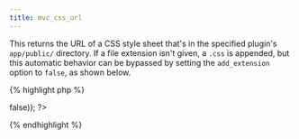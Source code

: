 ```yaml
---
title: mvc_css_url
---
```

This returns the URL of a CSS style sheet that's in the specified plugin's `app/public/` directory.  If a file extension isn't given, a `.css` is appended, but this automatic behavior can be bypassed by setting the `add_extension` option to `false`, as shown below.

{% highlight php %}
<?php
// This will return a URL that looks like the following:
// http://mysite.com/wp-content/plugins/events-calendar-example/app/public/css/my_style.css
echo mvc_css_url('events-calendar-example', 'my_style');

// This will prevent the ".css" from being appended:
// http://mysite.com/wp-content/plugins/events-calendar-example/app/public/css/my_style
echo mvc_css_url('events-calendar-example', 'my_style', array('add_extension' => false));
?>
{% endhighlight %}